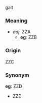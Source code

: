 gait
### Meaning
+ _adj_: ZZA
    + __eg__: ZZB

### Origin

ZZC

### Synonym

__eg__: ZZD

+ ZZE


